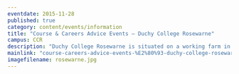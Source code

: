 ```yaml
---
eventdate: 2015-11-28
published: true
category: content/events/information
title: "Course & Careers Advice Events – Duchy College Rosewarne"
campus: CCR
description: "Duchy College Rosewarne is situated on a working farm in 47 hectares of beautiful grounds and is..."
mainlink: "course-careers-advice-events-%E2%80%93-duchy-college-rosewarne"
imagefilename: rosewarne.jpg
---
```

